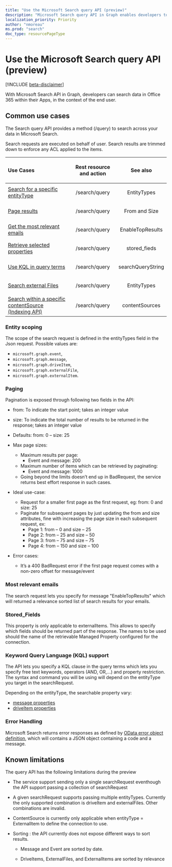 ```yaml
---
title: "Use the Microsoft Search query API (preview)"
description: "Microsoft Search query API in Graph enables developers to search their data within Office 365 in a unified way"
localization_priority: Priority
author: "nmoreau"
ms.prod: "search"
doc_type: resourcePageType
---
```


# Use the Microsoft Search query API (preview)

[!INCLUDE [beta-disclaimer](../../includes/beta-disclaimer.md)]

With Microsoft Search API in Graph, developers can search data in Office 365 within their Apps, in the context of the end user.

## Common use cases

The Search query API provides a method (/query) to search across your data in Microsoft Search.

Search requests are executed on behalf of user. Search results are trimmed down to enforce any ACL applied to the items.  

<!---TODO nmoreauteam Fix the links below to the See also + to the /search/query-->

| Use Cases | <p align="center">Rest resource and action</p>| <p align="center">See also</p>|
|:------------------|:---------|:-----------|
|[Search for a specific entityType](#Entity-scoping)| <p align="center">/search/query </p> | <p align="center">EntityTypes</p> |
|[Page results](#Paging) | <p align="center">/search/query</p> | <p align="center">From and Size</p> |
|[Get the most relevant emails](#Most-relevant-emails) | <p align="center">/search/query</p> | <p align="center">EnableTopResults</p> |
|[Retrieve selected properties](#Stored_Fields) | <p align="center">/search/query</p> | <p align="center">stored_fieds</p> | <p align="center">  </p> |
|[Use KQL in query terms](#Keyword-Query-Language-(KQL)-support)| <p align="center">/search/query</p> | <p align="center">searchQueryString</p> |
|[Search external Files](https://fixme.org)| <p align="center">/search/query</p> | <p align="center">EntityTypes</p> | <!---TODO nmoreauteam Fix the links to the sample page --->
|[Search within a specific contentSource (Indexing API)](https://fixme.org)| <p align="center">/search/query</p> | <p align="center">contentSources</p> | <!---TODO nmoreauteam Fix the links to the sample page --->

### Entity scoping

The scope of the search request is defined in the entityTypes field in the Json request.
 Possible values are: 
 - `microsoft.graph.event`, 
 - `microsoft.graph.message`, 
 - `microsoft.graph.driveItem`, 
 - `microsoft.graph.externalFile`, 
 - `microsoft.graph.externalItem`.

### Paging

Pagination is exposed through following two fields in the API:

- from: To indicate the start point; takes an integer value

- size: To indicate the total number of results to be returned in the response; takes an integer value

- Defaults: from: 0 – size: 25

- Max page sizes:
  - Maximum results per page:
    - Event and message: 200
  - Maximum number of items which can be retrieved by paginating:
    - Event and message: 1000
  - Going beyond the limits doesn’t end up in BadRequest, the service returns best effort response in such cases.
- Ideal use-case:
  - Request for a smaller first page as the first request, eg: from: 0 and size: 25
  - Paginate for subsequent pages by just updating the from and size attributes, fine with increasing the page size in each subsequent request, ex:
    - Page 1: from – 0 and size – 25 
    - Page 2: from – 25 and size – 50
    - Page 3: from – 75 and size – 75
    - Page 4: from – 150 and size – 100
- Error cases:
  - It’s a 400 BadRequest error if the first page request comes with a non-zero offset for message/event 

### Most relevant emails

The search request lets you specify for message "EnableTopResults" which will returned a relevance sorted list of search results for your emails.

### Stored_Fields

This property is only applicable to externalItems.
This allows to specify which fields should be returned part of the response.
The names to be used should the name of the retrievable Managed Property configured for the connection.  

### Keyword Query Language (KQL) support

The API lets you specify a KQL clause in the query terms which lets you specify free text keywords, operators (AND, OR,…) and property restriction. The syntax and command you will be using will depend on the entityType you target in the searchRequest.

Depending on the entityType, the searchable property vary:  
  - [message properties](https://docs.microsoft.com/en-us/microsoft-365/compliance/keyword-queries-and-search-conditions#searchable-site-properties)
  - [driveItem properties](https://docs.microsoft.com/en-us/microsoft-365/compliance/keyword-queries-and-search-conditions#searchable-site-properties)
  
### Error Handling 

Microsoft Search returns error responses as defined by [OData error object definition](http://docs.oasis-open.org/odata/odata-json-format/v4.01/cs01/odata-json-format-v4.01-cs01.html#sec_ErrorResponse), which will contains a JSON object containing a code and a message.

<!---TODO Describe the know errors : bad requests.--->


## Known limitations

The query API has the following limitations during the preview

- The service support sending only a single searchRequest eventhough the API support passing a collection of searchRequest
<!--todo nmoreauteam Fix the link to searchRequest--->

- A given searchRequest supports passing multiple entityTypes. Currently the only supported combination is driveItem and externalFiles. Other combinations are invalid. 
<!--todo nmoreauteam Fix the link to searchRequest--->

- ContentSource is currently only applicable when entityType = ExternalItem to define the connection to use. 
<!--todo nmoreauteam Fix the link to ContentSource--->

- Sorting : the API currently does not expose different ways to sort results.  

  - Message and Event are sorted by date.  

  - DriveItems, ExternalFiles, and ExternalItems are sorted by relevance
